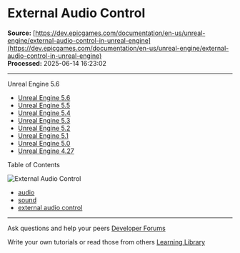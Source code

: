 # External Audio Control

**Source:** [https://dev.epicgames.com/documentation/en-us/unreal-engine/external-audio-control-in-unreal-engine](https://dev.epicgames.com/documentation/en-us/unreal-engine/external-audio-control-in-unreal-engine)  
**Processed:** 2025-06-14 16:23:02

---

Unreal Engine 5.6

-   [Unreal Engine 5.6](/documentation/en-us/unreal-engine/external-audio-control-in-unreal-engine?application_version=5.6)
-   [Unreal Engine 5.5](/documentation/en-us/unreal-engine/external-audio-control-in-unreal-engine?application_version=5.5)
-   [Unreal Engine 5.4](/documentation/en-us/unreal-engine/external-audio-control-in-unreal-engine?application_version=5.4)
-   [Unreal Engine 5.3](/documentation/en-us/unreal-engine/external-audio-control-in-unreal-engine?application_version=5.3)
-   [Unreal Engine 5.2](/documentation/en-us/unreal-engine/external-audio-control-in-unreal-engine?application_version=5.2)
-   [Unreal Engine 5.1](/documentation/en-us/unreal-engine/external-audio-control-in-unreal-engine?application_version=5.1)
-   [Unreal Engine 5.0](/documentation/en-us/unreal-engine/external-audio-control-in-unreal-engine?application_version=5.0)
-   [Unreal Engine 4.27](/documentation/en-us/unreal-engine/external-audio-control-in-unreal-engine?application_version=4.27)

Table of Contents

![External Audio Control](https://dev.epicgames.com/community/api/documentation/image/b5549722-9e2e-4126-b055-3fca0e21b477?resizing_type=fill&width=1920&height=335)

-   [audio](https://documentation-assets-ssr/community/search?query=audio)
-   [sound](https://documentation-assets-ssr/community/search?query=sound)
-   [external audio control](https://documentation-assets-ssr/community/search?query=external%20audio%20control)

---

Ask questions and help your peers [Developer Forums](https://forums.unrealengine.com/categories?tag=unreal-engine)

Write your own tutorials or read those from others [Learning Library](https://documentation-assets-ssr/community/unreal-engine/learning)